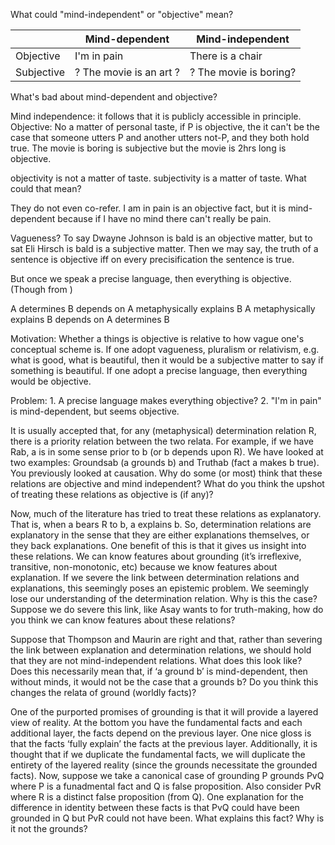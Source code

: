 What could "mind-independent" or "objective" mean?

|            | Mind-dependent          | Mind-independent       |
| ---------- | ----------------------- | ---------------------- |
| Objective  | I'm in pain             | There is a chair       |
| Subjective | ? The movie is an art ? | ? The movie is boring? |

What's bad about mind-dependent and objective? 

Mind independence: it follows that it is publicly accessible in principle.
Objective: No a matter of personal taste, if P is objective, the it can't be the case that someone utters P and another utters not-P, and they both hold true. The movie is boring is subjective but the movie is 2hrs long is objective.

objectivity is not a matter of taste. subjectivity is a matter of taste. What could that mean?

They do not even co-refer. I am in pain is an objective fact, but it is mind-dependent because if I have no mind there can't really be pain.

Vagueness? To say Dwayne Johnson is bald is an objective matter, but to sat Eli Hirsch is bald is a subjective matter. Then we may say, the truth of a sentence is objective iff on every precisification the sentence is true. 

But once we speak a precise language, then everything is objective. (Though from )

A determines B depends on A metaphysically explains B
A metaphysically explains B depends on A determines B

Motivation: Whether a things is objective is relative to how vague one's conceptual scheme is. If one adopt vagueness, pluralism or relativism, e.g. what is good, what is beautiful, then it would be a subjective matter to say if something is beautiful. If one adopt a precise language, then everything would be objective.

Problem: 1. A precise language makes everything objective? 2. "I'm in pain" is mind-dependent, but seems objective.


It is usually accepted that, for any (metaphysical) determination relation R, there is a priority relation between the two relata. For example, if we have Rab, a is in some sense prior to b (or b depends upon R). We have looked at two examples: Groundsab (a grounds b) and Truthab (fact a makes b true). You previously looked at causation. Why do some (or most) think that these relations are objective and mind independent? What do you think the upshot of treating these relations as objective is (if any)?

Now, much of the literature has tried to treat these relations as explanatory. That is, when a bears R to b, a explains b. So, determination relations are explanatory in the sense that they are either explanations themselves, or they back explanations. One benefit of this is that it gives us insight into these relations. We can know features about grounding (it’s irreflexive, transitive, non-monotonic, etc) because we know features about explanation. If we severe the link between determination relations and explanations, this seemingly poses an epistemic problem. We seemingly lose our understanding of the determination relation. Why is this the case? Suppose we do severe this link, like Asay wants to for truth-making, how do you think we can know features about these relations?

Suppose that Thompson and Maurin are right and that, rather than severing the link between explanation and determination relations, we should hold that they are not mind-independent relations. What does this look like? Does this necessarily mean that, if ‘a ground b’ is mind-dependent, then without minds, it would not be the case that a grounds b? Do you think this changes the relata of ground (worldly facts)?

One of the purported promises of grounding is that it will provide a layered view of reality. At the bottom you have the fundamental facts and each additional layer, the facts depend on the previous layer. One nice gloss is that the facts ‘fully explain’ the facts at the previous layer. Additionally, it is thought that if we duplicate the fundamental facts, we will duplicate the entirety of the layered reality (since the grounds necessitate the grounded facts). Now, suppose we take a canonical case of grounding P grounds PvQ where P is a funadmental fact and Q is false proposition. Also consider PvR where R is a distinct false proposition (from Q). One explanation for the difference in identity between these facts is that PvQ could have been grounded in Q but PvR could not have been. What explains this fact? Why is it not the grounds?
